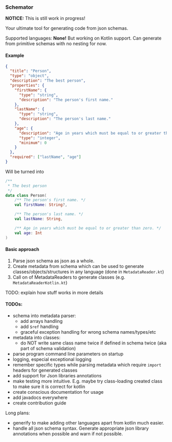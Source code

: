 ### Schemator

**NOTICE:** This is still work in progress!

Your ultimate tool for generating code from json schemas. 

Supported languages: **None!** But working on Kotlin support. Can generate from primitive schemas with no nesting for now. 

#### Example

```json
{
  "title": "Person",
  "type": "object",
  "description": "The best person",
  "properties": {
    "firstName": {
      "type": "string",
      "description": "The person's first name."
    },
    "lastName": {
      "type": "string",
      "description": "The person's last name."
    },
    "age": {
      "description": "Age in years which must be equal to or greater than zero.",
      "type": "integer",
      "minimum": 0
    }
  },
  "required": ["lastName", "age"]
}
```

Will be turned into 

```kotlin
/**
 * The best person
 */
data class Person(
    /** The person's first name. */
    val firstName: String?,

    /** The person's last name. */
    val lastName: String,

    /** Age in years which must be equal to or greater than zero. */
    val age: Int
)
```

#### Basic approach

1. Parse json schema as json as a whole.
2. Create metadata from schema which can be used to generate classes/objects/structures in any language (done in `MetadataReader.kt`)
3. Call on of MetadataReaders to generate classes (e.g. `MetadataReaderKotlin.kt`)

TODO: explain how stuff works in more details 

#### TODOs:

- schema into metadata parser:
    - add arrays handling
    - add `$ref` handling
    - graceful exception handling for wrong schema names/types/etc
- metadata into classes:
    - do NOT write same class name twice if defined in schema twice (aka part of schema validation)
- parse program command line parameters on startup
- logging, especial exceptional logging 
- remember specific types while parsing metadata which require `import` headers for generated classes
- add support for Json libraries annotations
- make testing more intuitive. E.g. maybe try class-loading created class to make sure it is correct for kotlin
- create conscious documentation for usage
- add javadocs everywhere
- create contribution guide


Long plans: 
- generify to make adding other languages apart from kotlin much easier.
- handle all json schema syntax. Generate appropriate json library annotations when possible and warn if not possible.
